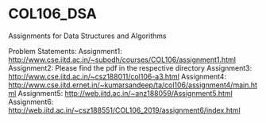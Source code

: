 # COL106_DSA
Assignments for Data Structures and Algorithms

Problem Statements:
Assignment1: http://www.cse.iitd.ac.in/~subodh/courses/COL106/assignment1.html
Assignment2: Please find the pdf in the respective directory
Assignment3: http://www.cse.iitd.ac.in/~csz188011/col106-a3.html
Assignment4: http://www.cse.iitd.ernet.in/~kumarsandeep/ta/col106/assignment4/main.html
Assignment5: http://web.iitd.ac.in/~anz188059/Assignment5.html
Assignment6: http://web.iitd.ac.in/~csz188551/COL106_2019/assignment6/index.html

